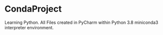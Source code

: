# CondaProject
Learning Python.  All Files created in PyCharm within Python 3.8 miniconda3 interpreter environment. 
